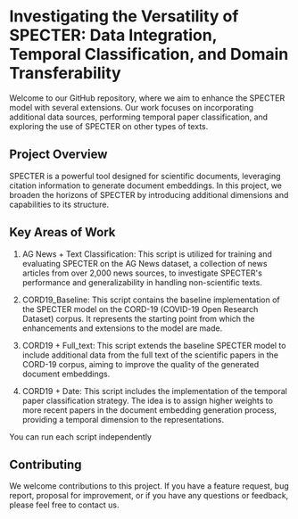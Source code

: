 # Investigating the Versatility of SPECTER: Data Integration, Temporal Classification, and Domain Transferability

Welcome to our GitHub repository, where we aim to enhance the SPECTER model with several extensions. Our work focuses on incorporating additional data sources, performing temporal paper classification, and exploring the use of SPECTER on other types of texts.

## Project Overview

SPECTER is a powerful tool designed for scientific documents, leveraging citation information to generate document embeddings. In this project, we broaden the horizons of SPECTER by introducing additional dimensions and capabilities to its structure.

## Key Areas of Work

1. AG News + Text Classification: This script is utilized for training and evaluating SPECTER on the AG News dataset, a collection of news articles from over 2,000 news sources, to investigate SPECTER's performance and generalizability in handling non-scientific texts.

2. CORD19_Baseline: This script contains the baseline implementation of the SPECTER model on the CORD-19 (COVID-19 Open Research Dataset) corpus. It represents the starting point from which the enhancements and extensions to the model are made.

3. CORD19 + Full_text: This script extends the baseline SPECTER model to include additional data from the full text of the scientific papers in the CORD-19 corpus, aiming to improve the quality of the generated document embeddings.

4. CORD19 + Date: This script includes the implementation of the temporal paper classification strategy. The idea is to assign higher weights to more recent papers in the document embedding generation process, providing a temporal dimension to the representations.

You can run each script independently 

## Contributing

We welcome contributions to this project. If you have a feature request, bug report, proposal for improvement, or if you have any questions or feedback, please feel free to contact us.
